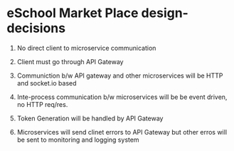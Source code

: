 # eSchool Market Place design-decisions

1. No direct client to microservice communication

2. Client must go through API Gateway

3. Communiction b/w API gateway and other microservices will be HTTP and socket.io based

4. Inte-process communication b/w microservices will be be event driven, no HTTP req/res.

5. Token Generation will be handled by API Gateway

6. Microservices will send clinet errors to API Gateway but other erros will be sent to monitoring and logging system